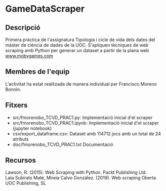 # GameDataScraper

## Descripció
Primera pràctica de l'assignatura Tipologia i cicle de vida dels dates del màster de ciència de dades de la UOC. S'apliquen tècniques de web scraping amb Python per generar un dataset a partir de la plana web www.mobygames.com

## Membres de l'equip
L'activitat ha estat realitzada de manera individual per Francisco Moreno Bonnin.

## Fitxers 
* src/fmorenobo_TCVD_PRAC1.py: Implementació inicial d'el scraper
* src/fmorenobo_TCVD_PRAC1.ipynb: Implementació inicial d'el scraper (jupyter notebook)
* csv/export_dataframe.csv: Dataset amb 114712 jocs amb un total de 24 atributs
* doc/fmorenobo_TCVD_PRAC1.txt Documentació

## Recursos
Lawson, R. (2015). Web Scraping with Python. Packt Publishing Ltd.
<BR>Laia Subirats Maté, Mireia Calvo González. (2019). Web scraping  Oberta UOC Publishing, SL

